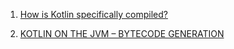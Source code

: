 1. [How is Kotlin specifically compiled?](https://stackoverflow.com/questions/53472710/how-is-kotlin-specifically-compiled)

2. [KOTLIN ON THE JVM – BYTECODE GENERATION](https://kotlinexpertise.com/kotlin-byte-code-generation/)
